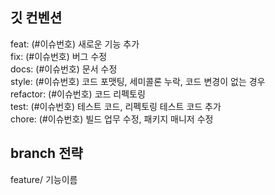 ## 깃 컨벤션
feat: (#이슈번호) 새로운 기능 추가 <br/>
fix: (#이슈번호) 버그 수정 <br/>
docs: (#이슈번호) 문서 수정 <br/>
style: (#이슈번호) 코드 포맷팅, 세미콜론 누락, 코드 변경이 없는 경우 <br/>
refactor: (#이슈번호) 코드 리펙토링 <br/>
test: (#이슈번호) 테스트 코드, 리펙토링 테스트 코드 추가 <br/>
chore: (#이슈번호) 빌드 업무 수정, 패키지 매니저 수정 <br/>

## branch 전략
feature/ 기능이름

